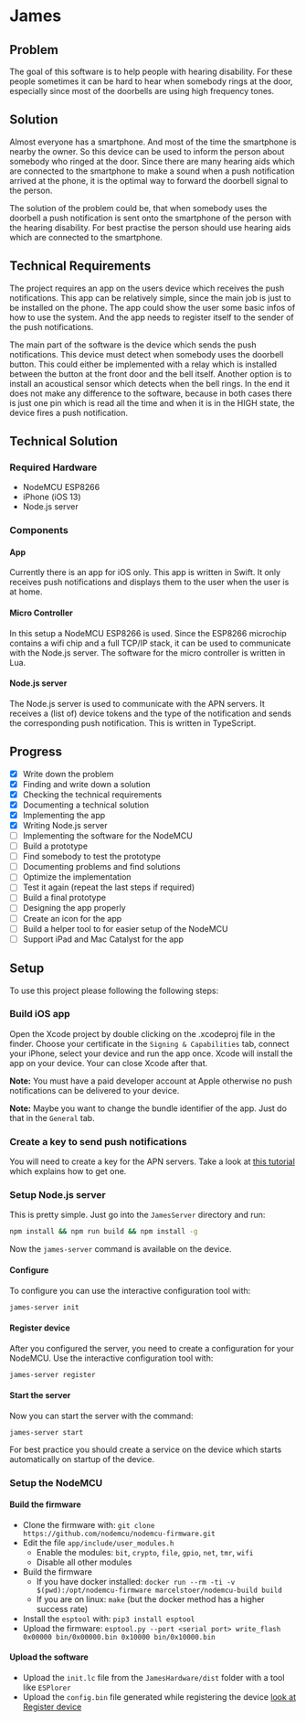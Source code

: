 # James
## Problem
The goal of this software is to help people with hearing disability. For these people
sometimes it can be hard to hear when somebody rings at the door, especially since most
of the doorbells are using high frequency tones.
## Solution
Almost everyone has a smartphone. And most of the time the smartphone is nearby the owner. So this
device can be used to inform the person about somebody who ringed at the door. Since
there are many hearing aids which are connected to the smartphone to make a sound when a
push notification arrived at the phone, it is the optimal way to forward the doorbell signal
to the person.

The solution of the problem could be, that when somebody uses the doorbell a push notification
is sent onto the smartphone of the person with the hearing disability. For best practise
the person should use hearing aids which are connected to the smartphone.
## Technical Requirements
The project requires an app on the users device which receives the push notifications. This
app can be relatively simple, since the main job is just to be installed on the phone. The
app could show the user some basic infos of how to use the system. And the app needs to register
itself to the sender of the push notifications.

The main part of the software is the device which sends the push notifications. This
device must detect when somebody uses the doorbell button. This could either be implemented
with a relay which is installed between the button at the front door and the bell itself. Another
option is to install an acoustical sensor which detects when the bell rings. In the end
it does not make any difference to the software, because in both cases there is just one pin
which is read all the time and when it is in the HIGH state, the device fires a push
notification.
## Technical Solution
### Required Hardware
 - NodeMCU ESP8266
 - iPhone (iOS 13)
 - Node.js server
### Components
#### App
Currently there is an app for iOS only. This app is written in Swift. It only receives push
notifications and displays them to the user when the user is at home.
#### Micro Controller
In this setup a NodeMCU ESP8266 is used. Since the ESP8266 microchip contains a wifi chip
and a full TCP/IP stack, it can be used to communicate with the Node.js server. The software
for the micro controller is written in Lua.
#### Node.js server
The Node.js server is used to communicate with the APN servers. It receives a (list of) device
tokens and the type of the notification and sends the corresponding push notification. This is
written in TypeScript.
## Progress
 - [x] Write down the problem
 - [x] Finding and write down a solution
 - [x] Checking the technical requirements
 - [x] Documenting a technical solution
 - [x] Implementing the app
 - [x] Writing Node.js server
 - [ ] Implementing the software for the NodeMCU
 - [ ] Build a prototype
 - [ ] Find somebody to test the prototype
 - [ ] Documenting problems and find solutions
 - [ ] Optimize the implementation
 - [ ] Test it again (repeat the last steps if required)
 - [ ] Build a final prototype
 - [ ] Designing the app properly
 - [ ] Create an icon for the app
 - [ ] Build a helper tool to for easier setup of the NodeMCU
 - [ ] Support iPad and Mac Catalyst for the app
## Setup
To use this project please following the following steps:
### Build iOS app
Open the Xcode project by double clicking on the .xcodeproj file in the finder.
Choose your certificate in the `Signing & Capabilities` tab, connect your iPhone, select
your device and run the app once. Xcode will install the app on your device. Your can close
Xcode after that.

**Note:** You must have a paid developer account at Apple otherwise no push notifications can
be delivered to your device.

**Note:** Maybe you want to change the bundle identifier of the app. Just do that in the `General` tab.
### Create a key to send push notifications
You will need to create a key for the APN servers. Take a look at
[this tutorial](https://www.raywenderlich.com/8164-push-notifications-tutorial-getting-started#toc-anchor-007) 
which explains how to get one.
### Setup Node.js server
This is pretty simple. Just go into the `JamesServer` directory and run:
```bash
npm install && npm run build && npm install -g
```
Now the `james-server` command is available on the device.
#### Configure
To configure you can use the interactive configuration tool with:
```bash
james-server init
```
#### Register device
After you configured the server, you need to create a configuration for your NodeMCU.
Use the interactive configuration tool with:
```bash
james-server register
```
#### Start the server
Now you can start the server with the command:
```bashj
james-server start
```
For best practice you should create a service on the device which starts automatically
on startup of the device.
### Setup the NodeMCU
#### Build the firmware
 - Clone the firmware with: `git clone https://github.com/nodemcu/nodemcu-firmware.git`
 - Edit the file `app/include/user_modules.h`
   - Enable the modules: `bit`, `crypto`, `file`, `gpio`, `net`, `tmr`, `wifi`
   - Disable all other modules
 - Build the firmware
   - If you have docker installed: `docker run --rm -ti -v $(pwd):/opt/nodemcu-firmware marcelstoer/nodemcu-build build`
   - If you are on linux: `make` (but the docker method has a higher success rate)
 - Install the `esptool` with: `pip3 install esptool`
 - Upload the firmware: `esptool.py --port <serial port> write_flash 0x00000 bin/0x00000.bin 0x10000 bin/0x10000.bin`
#### Upload the software
 - Upload the `init.lc` file from the `JamesHardware/dist` folder with a tool like `ESPlorer`
 - Upload the `config.bin` file generated while registering the device [look at Register device](#register-device)
